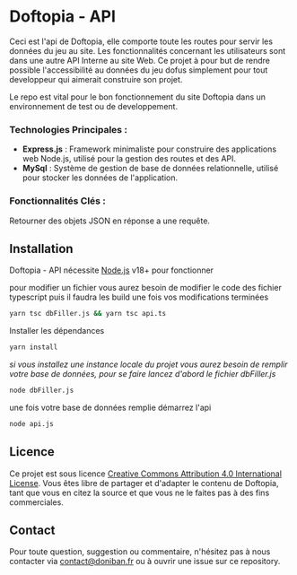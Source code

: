 # Doftopia - API 

Ceci est l'api de Doftopia, elle comporte toute les routes pour servir les données du jeu au site. Les fonctionnalités concernant les utilisateurs sont dans une autre API Interne au site Web.
Ce projet à pour but de rendre possible l'accessibilité au données du jeu dofus simplement pour tout developpeur qui aimerait construire son projet.

Le repo est vital pour le bon fonctionnement du site Doftopia dans un environnement de test ou de developpement.

### Technologies Principales :

- **Express.js** : Framework minimaliste pour construire des applications web Node.js, utilisé pour la gestion des routes et des API.
- **MySql** : Système de gestion de base de données relationnelle, utilisé pour stocker les données de l'application.

### Fonctionnalités Clés :

Retourner des objets JSON en réponse a une requête.

## Installation

Doftopia - API nécessite [Node.js](https://nodejs.org/) v18+ pour fonctionner

pour modifier un fichier vous aurez besoin de modifier le code des fichier typescript puis il faudra les build une fois vos modifications terminées 

```sh
yarn tsc dbFiller.js && yarn tsc api.ts
```

Installer les dépendances
```sh
yarn install
```

*si vous installez une instance locale du projet vous aurez besoin de remplir votre base de données, pour se faire lancez d'abord le fichier dbFiller.js*

```sh
node dbFiller.js
```

une fois votre base de données remplie démarrez l'api

```sh
node api.js
```


## Licence

Ce projet est sous licence [Creative Commons Attribution 4.0 International License](link_to_license). Vous êtes libre de partager et d'adapter le contenu de Doftopia, tant que vous en citez la source et que vous ne le faites pas à des fins commerciales.

## Contact

Pour toute question, suggestion ou commentaire, n'hésitez pas à nous contacter via [contact@doniban.fr](mailto:contact@doniban.fr) ou à ouvrir une issue sur ce repository.
